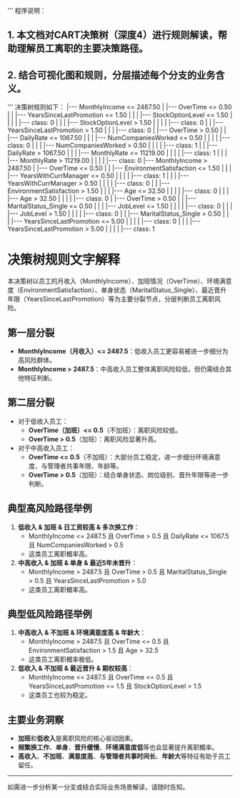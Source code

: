 '''
程序说明：
## 1. 本文档对CART决策树（深度4）进行规则解读，帮助理解员工离职的主要决策路径。
## 2. 结合可视化图和规则，分层描述每个分支的业务含义。
'''
决策树规则如下：
|--- MonthlyIncome <= 2487.50
|   |--- OverTime <= 0.50
|   |   |--- YearsSinceLastPromotion <= 1.50
|   |   |   |--- StockOptionLevel <= 1.50
|   |   |   |   |--- class: 0
|   |   |   |--- StockOptionLevel >  1.50
|   |   |   |   |--- class: 0
|   |   |--- YearsSinceLastPromotion >  1.50
|   |   |   |--- class: 0
|   |--- OverTime >  0.50
|   |   |--- DailyRate <= 1067.50
|   |   |   |--- NumCompaniesWorked <= 0.50
|   |   |   |   |--- class: 0
|   |   |   |--- NumCompaniesWorked >  0.50
|   |   |   |   |--- class: 1
|   |   |--- DailyRate >  1067.50
|   |   |   |--- MonthlyRate <= 11219.00
|   |   |   |   |--- class: 1
|   |   |   |--- MonthlyRate >  11219.00
|   |   |   |   |--- class: 0
|--- MonthlyIncome >  2487.50
|   |--- OverTime <= 0.50
|   |   |--- EnvironmentSatisfaction <= 1.50
|   |   |   |--- YearsWithCurrManager <= 0.50
|   |   |   |   |--- class: 1
|   |   |   |--- YearsWithCurrManager >  0.50
|   |   |   |   |--- class: 0
|   |   |--- EnvironmentSatisfaction >  1.50
|   |   |   |--- Age <= 32.50
|   |   |   |   |--- class: 0
|   |   |   |--- Age >  32.50
|   |   |   |   |--- class: 0
|   |--- OverTime >  0.50
|   |   |--- MaritalStatus_Single <= 0.50
|   |   |   |--- JobLevel <= 1.50
|   |   |   |   |--- class: 0
|   |   |   |--- JobLevel >  1.50
|   |   |   |   |--- class: 0
|   |   |--- MaritalStatus_Single >  0.50
|   |   |   |--- YearsSinceLastPromotion <= 5.00
|   |   |   |   |--- class: 0
|   |   |   |--- YearsSinceLastPromotion >  5.00
|   |   |   |   |--- class: 1

# 决策树规则文字解释

本决策树以员工的月收入（MonthlyIncome）、加班情况（OverTime）、环境满意度（EnvironmentSatisfaction）、单身状态（MaritalStatus_Single）、最近晋升年限（YearsSinceLastPromotion）等为主要分裂节点，分层判断员工离职风险。

## 第一层分裂
- **MonthlyIncome（月收入）<= 2487.5**：低收入员工更容易被进一步细分为高风险群体。
- **MonthlyIncome > 2487.5**：中高收入员工整体离职风险较低，但仍需结合其他特征判断。

## 第二层分裂
- 对于低收入员工：
  - **OverTime（加班）<= 0.5**（不加班）：离职风险较低。
  - **OverTime > 0.5**（加班）：离职风险显著升高。
- 对于中高收入员工：
  - **OverTime <= 0.5**（不加班）：大部分员工稳定，进一步细分环境满意度、与管理者共事年限、年龄等。
  - **OverTime > 0.5**（加班）：结合单身状态、岗位级别、晋升年限等进一步判断。

## 典型高风险路径举例
1. **低收入 & 加班 & 日工资较高 & 多次换工作**：
   - MonthlyIncome <= 2487.5 且 OverTime > 0.5 且 DailyRate <= 1067.5 且 NumCompaniesWorked > 0.5
   - 这类员工离职概率高。
2. **中高收入 & 加班 & 单身 & 最近5年未晋升**：
   - MonthlyIncome > 2487.5 且 OverTime > 0.5 且 MaritalStatus_Single > 0.5 且 YearsSinceLastPromotion > 5.0
   - 这类员工离职概率高。

## 典型低风险路径举例
1. **中高收入 & 不加班 & 环境满意度高 & 年龄大**：
   - MonthlyIncome > 2487.5 且 OverTime <= 0.5 且 EnvironmentSatisfaction > 1.5 且 Age > 32.5
   - 这类员工离职概率极低。
2. **低收入 & 不加班 & 最近晋升 & 期权较高**：
   - MonthlyIncome <= 2487.5 且 OverTime <= 0.5 且 YearsSinceLastPromotion <= 1.5 且 StockOptionLevel > 1.5
   - 这类员工也较为稳定。

## 主要业务洞察
- **加班**和**低收入**是离职风险的核心驱动因素。
- **频繁换工作**、**单身**、**晋升缓慢**、**环境满意度低**等也会显著提升离职概率。
- **高收入**、**不加班**、**满意度高**、**与管理者共事时间长**、**年龄大**等特征有助于员工留任。

---
如需进一步分析某一分支或结合实际业务场景解读，请随时告知。 